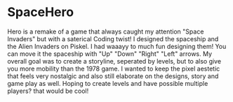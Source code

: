 # SpaceHero


Hero is a remake of a game that always caught my attention "Space Invaders" but with a saterical Coding twist! I designed the spaceship and the Alien Invaders on Piskel. I had waaayy to much fun designing them! You can move it the spaceship with "Up" "Down" "Right" "Left" arrows. My overall goal was to create a storyline, seperated by levels, but to also give you more mobility than the 1978 game. I wanted to keep the pixel aestetic that feels very nostalgic and also still elaborate on the designs, story and game play as well. Hoping to create levels and have possible multiple players? that would be cool!  
